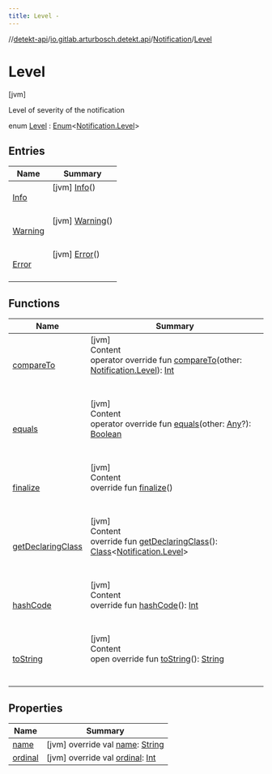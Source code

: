 ```yaml
---
title: Level -
---
```

//[detekt-api](../../../index.md)/[io.gitlab.arturbosch.detekt.api](../../index.md)/[Notification](../index.md)/[Level](index.md)



# Level  
 [jvm] 

Level of severity of the notification

enum [Level](index.md) : [Enum](https://kotlinlang.org/api/latest/jvm/stdlib/kotlin/-enum/index.html)<[Notification.Level](index.md)>    


## Entries  
  
|  Name|  Summary| 
|---|---|
| [Info](-info/index.md)|  [jvm] [Info](-info/index.md)()  <br>  <br>   <br>
| [Warning](-warning/index.md)|  [jvm] [Warning](-warning/index.md)()  <br>  <br>   <br>
| [Error](-error/index.md)|  [jvm] [Error](-error/index.md)()  <br>  <br>   <br>


## Functions  
  
|  Name|  Summary| 
|---|---|
| [compareTo](https://kotlinlang.org/api/latest/jvm/stdlib/kotlin/-enum/compare-to.html)| [jvm]  <br>Content  <br>operator override fun [compareTo](https://kotlinlang.org/api/latest/jvm/stdlib/kotlin/-enum/compare-to.html)(other: [Notification.Level](index.md)): [Int](https://kotlinlang.org/api/latest/jvm/stdlib/kotlin/-int/index.html)  <br><br><br>
| [equals](https://kotlinlang.org/api/latest/jvm/stdlib/kotlin/-enum/equals.html)| [jvm]  <br>Content  <br>operator override fun [equals](https://kotlinlang.org/api/latest/jvm/stdlib/kotlin/-enum/equals.html)(other: [Any](https://kotlinlang.org/api/latest/jvm/stdlib/kotlin/-any/index.html)?): [Boolean](https://kotlinlang.org/api/latest/jvm/stdlib/kotlin/-boolean/index.html)  <br><br><br>
| [finalize](https://kotlinlang.org/api/latest/jvm/stdlib/kotlin/-enum/finalize.html)| [jvm]  <br>Content  <br>override fun [finalize](https://kotlinlang.org/api/latest/jvm/stdlib/kotlin/-enum/finalize.html)()  <br><br><br>
| [getDeclaringClass](https://kotlinlang.org/api/latest/jvm/stdlib/kotlin/-enum/get-declaring-class.html)| [jvm]  <br>Content  <br>override fun [getDeclaringClass](https://kotlinlang.org/api/latest/jvm/stdlib/kotlin/-enum/get-declaring-class.html)(): [Class](https://docs.oracle.com/javase/8/docs/api/java/lang/Class.html)<[Notification.Level](index.md)>  <br><br><br>
| [hashCode](https://kotlinlang.org/api/latest/jvm/stdlib/kotlin/-enum/hash-code.html)| [jvm]  <br>Content  <br>override fun [hashCode](https://kotlinlang.org/api/latest/jvm/stdlib/kotlin/-enum/hash-code.html)(): [Int](https://kotlinlang.org/api/latest/jvm/stdlib/kotlin/-int/index.html)  <br><br><br>
| [toString](https://kotlinlang.org/api/latest/jvm/stdlib/kotlin/-enum/to-string.html)| [jvm]  <br>Content  <br>open override fun [toString](https://kotlinlang.org/api/latest/jvm/stdlib/kotlin/-enum/to-string.html)(): [String](https://kotlinlang.org/api/latest/jvm/stdlib/kotlin/-string/index.html)  <br><br><br>


## Properties  
  
|  Name|  Summary| 
|---|---|
| [name](index.md#io.gitlab.arturbosch.detekt.api/Notification.Level/name/#/PointingToDeclaration/)|  [jvm] override val [name](index.md#io.gitlab.arturbosch.detekt.api/Notification.Level/name/#/PointingToDeclaration/): [String](https://kotlinlang.org/api/latest/jvm/stdlib/kotlin/-string/index.html)   <br>
| [ordinal](index.md#io.gitlab.arturbosch.detekt.api/Notification.Level/ordinal/#/PointingToDeclaration/)|  [jvm] override val [ordinal](index.md#io.gitlab.arturbosch.detekt.api/Notification.Level/ordinal/#/PointingToDeclaration/): [Int](https://kotlinlang.org/api/latest/jvm/stdlib/kotlin/-int/index.html)   <br>

